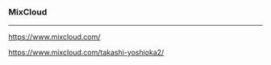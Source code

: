 ### MixCloud
---
https://www.mixcloud.com/

https://www.mixcloud.com/takashi-yoshioka2/



```
```

```
```

```
```


